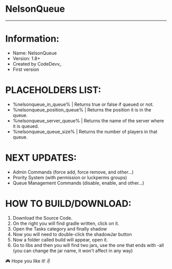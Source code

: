 # NelsonQueue
---
# Information:
- Name: NelsonQueue
- Version: 1.8+
- Created by CodeDevv_
- First version

# PLACEHOLDERS LIST:
- %nelsonqueue_in_queue% | Returns true or false if queued or not.
- %nelsonqueue_position_queue% | Returns the position it is in the queue.
- %nelsonqueue_server_queue% | Returns the name of the server where it is queued.
- %nelsonqueue_queue_size% | Returns the number of players in that queue.

# NEXT UPDATES:
- Admin Commands (force add, force remove, and other...)
- Prority System (with permission or luckperms groups)
- Queue Management Commands (disable, enable, and other...)

# HOW TO BUILD/DOWNLOAD:
1. Download the Source Code.
2. On the right you will find gradle written, click on it.
3. Open the Tasks category and finally shadow
4. Now you will need to double-click the shadowJar button
5. Now a folder called build will appear, open it.
6. Go to libs and then you will find two jars, use the one that
   ends with -all (you can change the jar name, it won't affect in any way)


🎮 Hope you like it! ✌️
